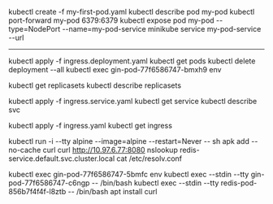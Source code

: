 kubectl create -f my-first-pod.yaml
kubectl describe pod my-pod 
kubectl port-forward my-pod 6379:6379
kubectl expose pod my-pod --type=NodePort --name=my-pod-service
minikube service my-pod-service --url

---

kubectl apply -f ingress.deployment.yaml 
kubectl get pods
kubectl delete deployment --all
kubectl exec gin-pod-77f6586747-bmxh9 env

kubectl get replicasets
kubectl describe replicasets

kubectl apply -f ingress.service.yaml
kubectl get service
kubectl describe svc

kubectl apply -f ingress.yaml
kubectl get ingress

kubectl run -i --tty alpine --image=alpine --restart=Never -- sh
apk add --no-cache curl
curl http://10.97.6.77:8080
nslookup redis-service.default.svc.cluster.local
cat /etc/resolv.conf

kubectl exec gin-pod-77f6586747-5bmfc env 
kubectl exec --stdin --tty gin-pod-77f6586747-c6ngp -- /bin/bash
kubectl exec --stdin --tty redis-pod-856b7f4f4f-l8ztb -- /bin/bash
apt install curl